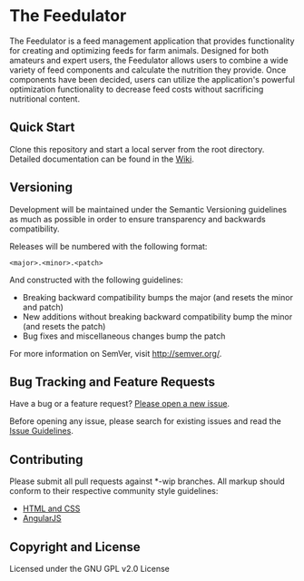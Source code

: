 The Feedulator
==============

The Feedulator is a feed management application that provides functionality for creating and optimizing feeds for farm animals. Designed for both amateurs and expert users, the Feedulator allows users to combine a wide variety of feed components and calculate the nutrition they provide. Once components have been decided, users can utilize the application's powerful optimization functionality to decrease feed costs without sacrificing nutritional content.

## Quick Start
Clone this repository and start a local server from the root directory. Detailed documentation can be found in the [Wiki](http://github.com/kenlimmj/feedulator/wiki).

## Versioning

Development will be maintained under the Semantic Versioning guidelines as much as possible in order to ensure transparency and backwards compatibility.

Releases will be numbered with the following format:

`<major>.<minor>.<patch>`

And constructed with the following guidelines:

+ Breaking backward compatibility bumps the major (and resets the minor and patch)
+ New additions without breaking backward compatibility bump the minor (and resets the patch)
+ Bug fixes and miscellaneous changes bump the patch

For more information on SemVer, visit http://semver.org/.

## Bug Tracking and Feature Requests

Have a bug or a feature request? [Please open a new issue](https://github.com/kenlimmj/feedulator/issues).

Before opening any issue, please search for existing issues and read the [Issue Guidelines](CONTRIBUTING.md).

## Contributing

Please submit all pull requests against *-wip branches.
All markup should conform to their respective community style guidelines:
+ [HTML and CSS](http://github.com/mdo/code-guide)
+ [AngularJS](https://github.com/johnpapa/angularjs-styleguide)

## Copyright and License
Licensed under the GNU GPL v2.0 License
